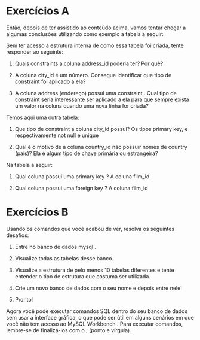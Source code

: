 # Exercícios A
Então, depois de ter assistido ao conteúdo acima, vamos tentar chegar a algumas conclusões utilizando como exemplo a tabela a seguir:

Sem ter acesso à estrutura interna de como essa tabela foi criada, tente responder ao seguinte:
1. Quais constraints a coluna address_id poderia ter? Por quê?

2. A coluna city_id é um número. Consegue identificar que tipo de constraint foi aplicado a ela?

3. A coluna address (endereço) possui uma constraint . Qual tipo de constraint seria interessante ser aplicado a ela para que sempre exista um valor na coluna quando uma nova linha for criada?

Temos aqui uma outra tabela:
1. Que tipo de constraint a coluna city_id possui?
Os tipos primary key, e respectivamente not null e unique

2. Qual é o motivo de a coluna country_id não possuir nomes de country (país)? Ela é algum tipo de chave primária ou estrangeira?

Na tabela a seguir:
1. Qual coluna possui uma primary key ?
A coluna film_id

2. Qual coluna possui uma foreign key ?
A coluna film_id

# Exercícios B
Usando os comandos que você acabou de ver, resolva os seguintes desafios:
1. Entre no banco de dados mysql .

2. Visualize todas as tabelas desse banco.

3. Visualize a estrutura de pelo menos 10 tabelas diferentes e tente entender o tipo de estrutura que costuma ser utilizada.

4. Crie um novo banco de dados com o seu nome e depois entre nele!

5. Pronto!

Agora você pode executar comandos SQL dentro do seu banco de dados sem usar a interface gráfica, o que pode ser útil em alguns cenários em que você não tem acesso ao MySQL Workbench . Para executar comandos, lembre-se de finalizá-los com o ; (ponto e vírgula).